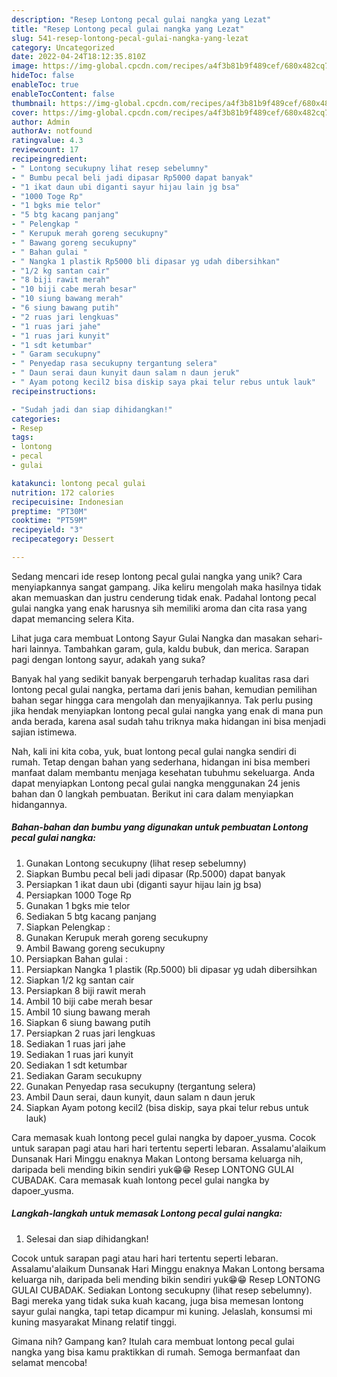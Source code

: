 ```yaml
---
description: "Resep Lontong pecal gulai nangka yang Lezat"
title: "Resep Lontong pecal gulai nangka yang Lezat"
slug: 541-resep-lontong-pecal-gulai-nangka-yang-lezat
category: Uncategorized
date: 2022-04-24T18:12:35.810Z
image: https://img-global.cpcdn.com/recipes/a4f3b81b9f489cef/680x482cq70/lontong-pecal-gulai-nangka-foto-resep-utama.jpg
hideToc: false
enableToc: true
enableTocContent: false
thumbnail: https://img-global.cpcdn.com/recipes/a4f3b81b9f489cef/680x482cq70/lontong-pecal-gulai-nangka-foto-resep-utama.jpg
cover: https://img-global.cpcdn.com/recipes/a4f3b81b9f489cef/680x482cq70/lontong-pecal-gulai-nangka-foto-resep-utama.jpg
author: Admin
authorAv: notfound
ratingvalue: 4.3
reviewcount: 17
recipeingredient:
- " Lontong secukupny lihat resep sebelumny"
- " Bumbu pecal beli jadi dipasar Rp5000 dapat banyak"
- "1 ikat daun ubi diganti sayur hijau lain jg bsa"
- "1000 Toge Rp"
- "1 bgks mie telor"
- "5 btg kacang panjang"
- " Pelengkap "
- " Kerupuk merah goreng secukupny"
- " Bawang goreng secukupny"
- " Bahan gulai "
- " Nangka 1 plastik Rp5000 bli dipasar yg udah dibersihkan"
- "1/2 kg santan cair"
- "8 biji rawit merah"
- "10 biji cabe merah besar"
- "10 siung bawang merah"
- "6 siung bawang putih"
- "2 ruas jari lengkuas"
- "1 ruas jari jahe"
- "1 ruas jari kunyit"
- "1 sdt ketumbar"
- " Garam secukupny"
- " Penyedap rasa secukupny tergantung selera"
- " Daun serai daun kunyit daun salam n daun jeruk"
- " Ayam potong kecil2 bisa diskip saya pkai telur rebus untuk lauk"
recipeinstructions:

- "Sudah jadi dan siap dihidangkan!"
categories:
- Resep
tags:
- lontong
- pecal
- gulai

katakunci: lontong pecal gulai 
nutrition: 172 calories
recipecuisine: Indonesian
preptime: "PT30M"
cooktime: "PT59M"
recipeyield: "3"
recipecategory: Dessert

---
```





Sedang mencari ide resep lontong pecal gulai nangka yang unik? Cara menyiapkannya sangat gampang. Jika keliru mengolah maka hasilnya tidak akan memuaskan dan justru cenderung tidak enak. Padahal lontong pecal gulai nangka yang enak harusnya sih memiliki aroma dan cita rasa yang dapat memancing selera Kita.





Lihat juga cara membuat Lontong Sayur Gulai Nangka dan masakan sehari-hari lainnya. Tambahkan garam, gula, kaldu bubuk, dan merica. Sarapan pagi dengan lontong sayur, adakah yang suka?

Banyak hal yang sedikit banyak berpengaruh terhadap kualitas rasa dari lontong pecal gulai nangka, pertama dari jenis bahan, kemudian pemilihan bahan segar hingga cara mengolah dan menyajikannya. Tak perlu pusing jika hendak menyiapkan lontong pecal gulai nangka yang enak di mana pun anda berada, karena asal sudah tahu triknya maka hidangan ini bisa menjadi sajian istimewa.






Nah, kali ini kita coba, yuk, buat lontong pecal gulai nangka sendiri di rumah. Tetap dengan bahan yang sederhana, hidangan ini bisa memberi manfaat dalam membantu menjaga kesehatan tubuhmu sekeluarga. Anda dapat menyiapkan Lontong pecal gulai nangka menggunakan 24 jenis bahan dan 0 langkah pembuatan. Berikut ini cara dalam menyiapkan hidangannya.

<!--inarticleads1-->

##### Bahan-bahan dan bumbu yang digunakan untuk pembuatan Lontong pecal gulai nangka:

1. Gunakan  Lontong secukupny (lihat resep sebelumny)
1. Siapkan  Bumbu pecal beli jadi dipasar (Rp.5000) dapat banyak
1. Persiapkan 1 ikat daun ubi (diganti sayur hijau lain jg bsa)
1. Persiapkan 1000 Toge Rp
1. Gunakan 1 bgks mie telor
1. Sediakan 5 btg kacang panjang
1. Siapkan  Pelengkap :
1. Gunakan  Kerupuk merah goreng secukupny
1. Ambil  Bawang goreng secukupny
1. Persiapkan  Bahan gulai :
1. Persiapkan  Nangka 1 plastik (Rp.5000) bli dipasar yg udah dibersihkan
1. Siapkan 1/2 kg santan cair
1. Persiapkan 8 biji rawit merah
1. Ambil 10 biji cabe merah besar
1. Ambil 10 siung bawang merah
1. Siapkan 6 siung bawang putih
1. Persiapkan 2 ruas jari lengkuas
1. Sediakan 1 ruas jari jahe
1. Sediakan 1 ruas jari kunyit
1. Sediakan 1 sdt ketumbar
1. Sediakan  Garam secukupny
1. Gunakan  Penyedap rasa secukupny (tergantung selera)
1. Ambil  Daun serai, daun kunyit, daun salam n daun jeruk
1. Siapkan  Ayam potong kecil2 (bisa diskip, saya pkai telur rebus untuk lauk)


Cara memasak kuah lontong pecel gulai nangka by dapoer_yusma. Cocok untuk sarapan pagi atau hari hari tertentu seperti lebaran. Assalamu&#39;alaikum Dunsanak Hari Minggu enaknya Makan Lontong bersama keluarga nih, daripada beli mending bikin sendiri yuk😁😁 Resep LONTONG GULAI CUBADAK. Cara memasak kuah lontong pecel gulai nangka by dapoer_yusma. 

<!--inarticleads2-->

##### Langkah-langkah untuk memasak Lontong pecal gulai nangka:


1. Selesai dan siap dihidangkan!

Cocok untuk sarapan pagi atau hari hari tertentu seperti lebaran. Assalamu&#39;alaikum Dunsanak Hari Minggu enaknya Makan Lontong bersama keluarga nih, daripada beli mending bikin sendiri yuk😁😁 Resep LONTONG GULAI CUBADAK. Sediakan Lontong secukupny (lihat resep sebelumny). Bagi mereka yang tidak suka kuah kacang, juga bisa memesan lontong sayur gulai nangka, tapi tetap dicampur mi kuning. Jelaslah, konsumsi mi kuning masyarakat Minang relatif tinggi. 

Gimana nih? Gampang kan? Itulah cara membuat lontong pecal gulai nangka yang bisa kamu praktikkan di rumah. Semoga bermanfaat dan selamat mencoba!
